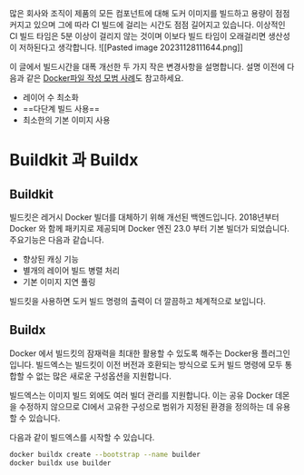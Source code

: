 많은 회사와 조직이 제품의 모든 컴포넌트에 대해 도커 이미지를 빌드하고 용량이 점점 커지고 있으며 그에 따라
CI 빌드에 걸리는 시간도 점점 길어지고 있습니다.
이상적인 CI 빌드 타임은 5분 이상이 걸리지 않는 것이며 이보다 빌드 타임이 오래걸리면 생산성이 저하된다고 생각합니다.
![[Pasted image 20231128111644.png]]


이 글에서 빌드시간을 대폭 개선한 두 가지 작은 변경사항을 설명합니다.
설명 이전에 다음과 같은 [Docker파일 작성 모범 사례](https://docs.docker.com/develop/develop-images/dockerfile_best-practices/)도 참고하세요.

- 레이어 수 최소화
- ==다단계 빌드 사용==
- 최소한의 기본 이미지 사용

# Buildkit 과 Buildx
## Buildkit
빌드킷은 레거시 Docker 빌더를 대체하기 위해 개선된 백엔드입니다.
2018년부터 Docker 와 함께 패키지로 제공되며 Docker 엔진 23.0 부터 기본 빌더가 되었습니다.
주요기능은 다음과 같습니다.
* 향상된 캐싱 기능
* 별개의 레이어 빌드 병렬 처리
* 기본 이미지 지연 풀링

빌드킷을 사용하면 도커 빌드 명령의 출력이 더 깔끔하고 체계적으로 보입니다.

## Buildx
Docker 에서 빌드킷의 잠재력을 최대한 활용할 수 있도록 해주는 Docker용 플러그인입니다.
빌드엑스는 빌드킷이 이전 버전과 호환되는 방식으로 도커 빌드 명령에 모두 통합할 수 없는 많은 새로운 구성옵션을 지원합니다.

빌드엑스는 이미지 빌드 외에도 여러 빌더 관리를 지원합니다.
이는 공유 Docker 데몬을 수정하지 않으므로 CI에서 고유한 구성으로 범위가 지정된 환경을 정의하는 데 유용할 수 있습니다.

다음과 같이 빌드엑스를 시작할 수 있습니다.
```bash
docker buildx create --bootstrap --name builder  
docker buildx use builder
```

